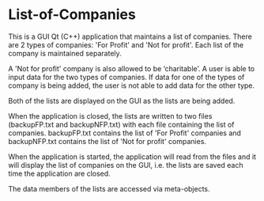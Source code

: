 # List-of-Companies

This is a GUI Qt (C++) application that maintains a list of companies. There are 2 types of companies: 'For Profit' and 'Not for profit'. Each list of the company is maintained separately.

A 'Not for profit' company is also allowed to be ‘charitable’. 
A user is able to input data for the two types of companies. If data for one of the types of company is being added, the user is not able to add data for the other type. 

Both of the lists are displayed on the GUI as the lists are being added. 

When the application is closed, the lists are written to two files (backupFP.txt and backupNFP.txt) with each file containing the list of companies. backupFP.txt contains the list of 'For Profit' companies and backupNFP.txt contains the list of 'Not for profit' companies. 

When the application is started, the application will read from the files and it will display the list of companies on the GUI, i.e. the lists are saved each time the application are closed. 

The data members of the lists are accessed via meta-objects.

